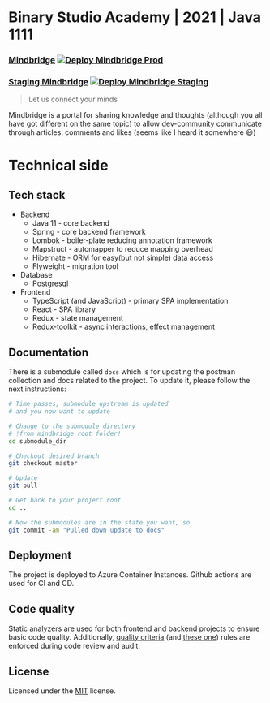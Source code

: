 # Binary Studio Academy | 2021 | Java  1111

### [Mindbridge](https://mindbridge.westeurope.cloudapp.azure.com) [![Deploy Mindbridge Prod](https://github.com/BinaryStudioAcademy/bsa-2021-mindbridge/actions/workflows/build_deploy_prod.yml/badge.svg?branch=dev)](https://github.com/BinaryStudioAcademy/bsa-2021-mindbridge/actions/workflows/build_deploy_prod.yml)
### [Staging Mindbridge](http://mindbridge-lb-252634146.eu-west-1.elb.amazonaws.com) [![Deploy Mindbridge Staging](https://github.com/BinaryStudioAcademy/bsa-2021-mindbridge/actions/workflows/build_deploy_staging.yml/badge.svg)](https://github.com/BinaryStudioAcademy/bsa-2021-mindbridge/actions/workflows/build_deploy_staging.yml)

> Let us connect your minds

Mindbridge is a portal for sharing knowledge and thoughts (although you all have got different on the same topic) to allow dev-community communicate through articles, comments and likes (seems like I heard it somewhere :smiley:)

# Technical side

## Tech stack

- Backend
    - Java 11 - core backend
    - Spring - core backend framework
    - Lombok - boiler-plate reducing annotation framework
    - Mapstruct - automapper to reduce mapping overhead
    - Hibernate - ORM for easy(but not simple) data access
    - Flyweight - migration tool
- Database
    - Postgresql
- Frontend
    - TypeScript (and JavaScript) - primary SPA implementation
    - React - SPA library
    - Redux - state management
    - Redux-toolkit - async interactions, effect management

## Documentation
There is a submodule called `docs` which is for updating the postman collection and docs related to the project.
To update it, please follow the next instructions:
```bash
# Time passes, submodule upstream is updated
# and you now want to update

# Change to the submodule directory 
# !from mindbridge root folder!
cd submodule_dir

# Checkout desired branch
git checkout master

# Update
git pull

# Get back to your project root
cd ..

# Now the submodules are in the state you want, so
git commit -am "Pulled down update to docs"
```

## Deployment
The project is deployed to Azure Container Instances. Github actions are used for CI and CD.

## Code quality
Static analyzers are used for both frontend and backend projects to ensure basic code quality. Additionally, [quality criteria](https://github.com/BinaryStudioAcademy/quality-criteria/blob/production/source/java/intro.md) (and [these one](https://github.com/BinaryStudioAcademy/quality-criteria/blob/production/source/javascript.md)) rules are enforced during code review and audit.

## License

Licensed under the [MIT](LICENSE.txt) license.
